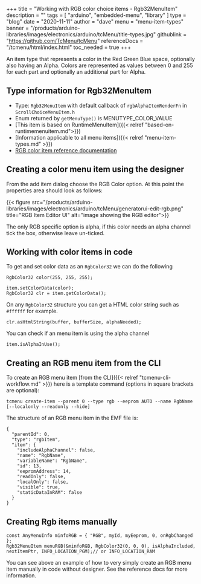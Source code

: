 +++
title = "Working with RGB color choice items  - Rgb32MenuItem"
description = ""
tags = [ "arduino", "embedded-menu", "library" ]
type = "blog"
date = "2020-11-11"
author =  "dave"
menu = "menu-item-types"
banner = "/products/arduino-libraries/images/electronics/arduino/tcMenu/title-types.jpg"
githublink = "https://github.com/TcMenu/tcMenu"
referenceDocs = "/tcmenu/html/index.html"
toc_needed = true
+++

An item type that represents a color in the Red Green Blue space, optionally also having an Alpha. Colors are represented as values between 0 and 255 for each part and optionally an additional part for Alpha.

## Type information for Rgb32MenuItem

* Type: `Rgb32MenuItem` with default callback of `rgbAlphaItemRenderFn` in `ScrollChoiceMenuItem.h`
* Enum returned by `getMenuType()` is MENUTYPE_COLOR_VALUE
* [This item is based on RuntimeMenuItem]({{< relref "based-on-runtimemenuitem.md">}})
* [Information applicable to all menu items]({{< relref "menu-item-types.md" >}})
* [RGB color item reference documentation](https://www.thecoderscorner.com/ref-docs/tcmenu/html/class_rgb32_menu_item.html)

## Creating a color menu item using the designer

From the add item dialog choose the RGB Color option. At this point the properties area should look as follows:

{{< figure src="/products/arduino-libraries/images/electronics/arduino/tcMenu/generatorui-edit-rgb.png" title="RGB Item Editor UI" alt="image showing the RGB editor">}}

The only RGB specific option is alpha, if this color needs an alpha channel tick the box, otherwise leave un-ticked.

## Working with color items in code

To get and set color data as an `RgbColor32` we can do the following

    RgbColor32 color(255, 255, 255);

    item.setColorData(color); 
    RgbColor32 clr = item.getColorData();
    
On any `RgbColor32` structure you can get a HTML color string such as `#ffffff` for example.

    clr.asHtmlString(buffer, bufferSize, alphaNeeded);

You can check if an menu item is using the alpha channel

    item.isAlphaInUse();

## Creating an RGB menu item from the CLI

To create an RGB menu item [from the CLI]({{< relref "tcmenu-cli-workflow.md" >}}) here is a template command (options in square brackets are optional):

    tcmenu create-item --parent 0 --type rgb --eeprom AUTO --name RgbName [--localonly --readonly --hide]

The structure of an RGB menu item in the EMF file is:

    {
      "parentId": 0,
      "type": "rgbItem",
      "item": {
        "includeAlphaChannel": false,
        "name": "RgbName",
        "variableName": "RgbName",
        "id": 13,
        "eepromAddress": 14,
        "readOnly": false,
        "localOnly": false,
        "visible": true,
        "staticDataInRAM": false
      }
    }

## Creating Rgb items manually

    const AnyMenuInfo minfoRGB = { "RGB", myId, myEeprom, 0, onRgbChanged };
    Rgb32MenuItem menuRGB(&minfoRGB, RgbColor32(0, 0, 0), isAlphaIncluded, nextItemPtr, INFO_LOCATION_PGM);// or INFO_LOCATION_RAM

You can see above an example of how to very simply create an RGB menu item manually in code without designer. See the reference docs for more information. 
